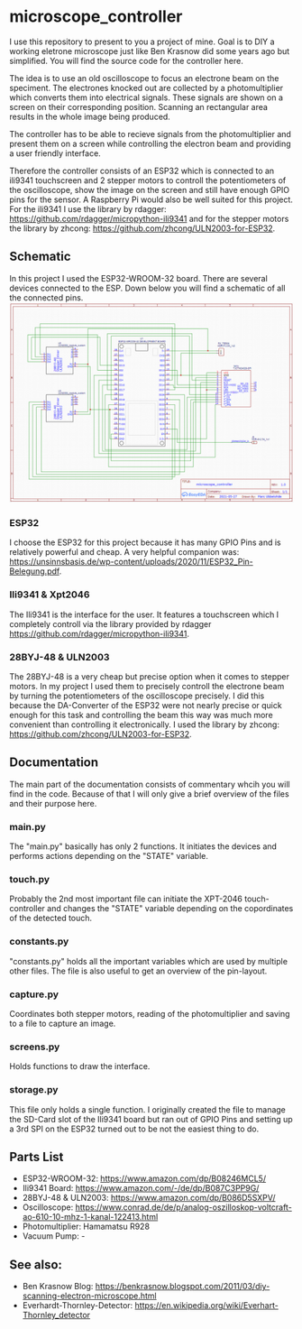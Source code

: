 # microscope_controller
I use this repository to present to you a project of mine. Goal is to DIY a working eletrone microscope just like Ben Krasnow did some years ago but simplified. You will find the source code for the controller here. 

The idea is to use an old oscilloscope to focus an electrone beam on the speciment. The electrones knocked out are collected by a photomultiplier which converts them into electrical signals. These signals are shown on a screen on their corresponding position. Scanning an rectangular area results in the whole image being produced.

The controller has to be able to recieve signals from the photomultiplier and present them on a screen while controlling the electron beam and providing a user friendly interface.

Therefore the controller consists of an ESP32 which is connected to an ili9341 touchscreen and 2 stepper motors to controll the potentiometers of the oscilloscope, show the image on the screen and still have enough GPIO pins for the sensor. A Raspberry Pi would also be well suited for this project. For the ili9341 I use the library by rdagger: https://github.com/rdagger/micropython-ili9341 and for the stepper motors the library by zhcong: https://github.com/zhcong/ULN2003-for-ESP32.

## Schematic
In this project I used the ESP32-WROOM-32 board. There are several devices connected to the ESP. Down below you will find a schematic of all the connected pins.
![GitHub Logo](/images/schematic.PNG)

### ESP32
I choose the ESP32 for this project because it has many GPIO Pins and is relatively powerful and cheap. A very helpful companion was: https://unsinnsbasis.de/wp-content/uploads/2020/11/ESP32_Pin-Belegung.pdf.

### Ili9341 & Xpt2046
The Ili9341 is the interface for the user. It features a touchscreen which I completely controll via the library provided by rdagger https://github.com/rdagger/micropython-ili9341.

### 28BYJ-48 & ULN2003
The 28BYJ-48 is a very cheap but precise option when it comes to stepper motors. In my project I used them to precisely controll the electrone beam by turning the potentiometers of the oscilloscope precisely. I did this because the DA-Converter of the ESP32 were not nearly precise or quick enough for this task and controlling the beam this way was much more convenient than controlling it electronically. I used the library by zhcong: https://github.com/zhcong/ULN2003-for-ESP32.

## Documentation

The main part of the documentation consists of commentary whcih you will find in the code. Because of that I will only give a brief overview of the files and their purpose here.

### main.py
The "main.py" basically has only 2 functions. It initiates the devices and performs actions depending on the "STATE" variable.

### touch.py
Probably the 2nd most important file can initiate the XPT-2046 touch-controller and changes the "STATE" variable depending on the copordinates of the detected touch.

### constants.py
"constants.py" holds all the important variables which are used by multiple other files. The file is also useful to get an overview of the pin-layout.

### capture.py
Coordinates both stepper motors, reading of the photomultiplier and saving to a file to capture an image.

### screens.py
Holds functions to draw the interface.

### storage.py
This file only holds a single function. I originally created the file to manage the SD-Card slot of the Ili9341 board but ran out of GPIO Pins and setting up a 3rd SPI on the ESP32 turned out to be not the easiest thing to do.

## Parts List
* ESP32-WROOM-32: https://www.amazon.com/dp/B08246MCL5/
* Ili9341 Board: https://www.amazon.com/-/de/dp/B087C3PP9G/
* 28BYJ-48 & ULN2003: https://www.amazon.com/dp/B086D5SXPV/
* Oscilloscope: https://www.conrad.de/de/p/analog-oszilloskop-voltcraft-ao-610-10-mhz-1-kanal-122413.html
* Photomultiplier: Hamamatsu R928
* Vacuum Pump: -

## See also:
* Ben Krasnow Blog: https://benkrasnow.blogspot.com/2011/03/diy-scanning-electron-microscope.html
* Everhardt-Thornley-Detector: https://en.wikipedia.org/wiki/Everhart-Thornley_detector
